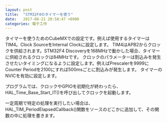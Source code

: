 ```yaml
---
layout: post
title:  "STM32F4のタイマーを使う"
date:   2017-08-21 20:58:47 +0900
categories: 電子工作
---
```

タイマーを使うためのCubeMXでの設定です。例えば使用するタイマーはTIM4。Clock SourceをInternal Clockに設定します。
TIM4はAPB2からクロックを供給されます。STM32F4 Discoveryを168MHzで動かした場合、タイマーに供給されるクロックは84MHzです。
クロックのパラメーターは割込みを発生させたいタイミングになるように設定します。例えばPrescalerを9999にCounter Periodを2100にすれば500msごとに割込みが発生します。
タイマーのNVICを有効に設定します。

プログラムでは、クロックやGPIOを初期化が終わったら、HAL_Time_Base_Start_IT()を呼び出してクロックを起動します。

一定周期で特定の処理を実行したい場合は、HAL_TIM_PeriodElapsedCallback()関数をソースのどこかに追加して、その関数の中に処理を書きます。
